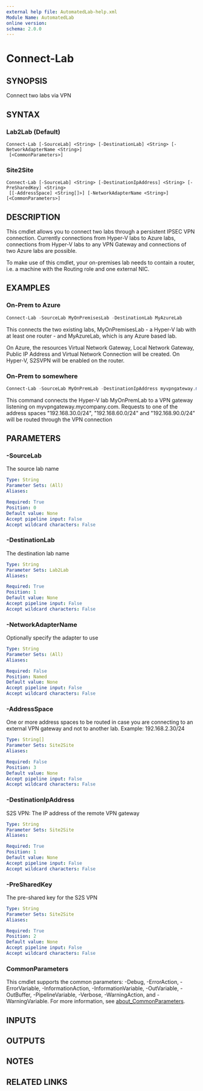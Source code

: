 ```yaml
---
external help file: AutomatedLab-help.xml
Module Name: AutomatedLab
online version:
schema: 2.0.0
---
```


# Connect-Lab

## SYNOPSIS
Connect two labs via VPN

## SYNTAX

### Lab2Lab (Default)
```
Connect-Lab [-SourceLab] <String> [-DestinationLab] <String> [-NetworkAdapterName <String>]
 [<CommonParameters>]
```

### Site2Site
```
Connect-Lab [-SourceLab] <String> [-DestinationIpAddress] <String> [-PreSharedKey] <String>
 [[-AddressSpace] <String[]>] [-NetworkAdapterName <String>] [<CommonParameters>]
```

## DESCRIPTION
This cmdlet allows you to connect two labs through a persistent IPSEC VPN connection.
Currently connections from Hyper-V labs to Azure labs, connections from Hyper-V labs to any VPN Gateway and connections of two Azure labs are possible.

To make use of this cmdlet, your on-premises lab needs to contain a router, i.e.
a machine with the Routing role and one external NIC.

## EXAMPLES

### On-Prem to Azure


```powershell
Connect-Lab -SourceLab MyOnPremisesLab -DestinationLab MyAzureLab
```

This connects the two existing labs, MyOnPremisesLab - a Hyper-V lab with at least one router - and MyAzureLab, which is any Azure based lab.

On Azure, the resources Virtual Network Gateway, Local Network Gateway, Public IP Address and Virtual Network Connection will be created.
On Hyper-V, S2SVPN will be enabled on the router.

### On-Prem to somewhere


```powershell
Connect-Lab -SourceLab MyOnPremLab -DestinationIpAddress myvpngateway.mycompany.com -PreSharedKey VeryS3cureKey -AddressSpace @("192.168.30.0/24", "192.168.60.0/24", "192.168.90.0/24")
```

This command connects the Hyper-V lab MyOnPremLab to a VPN gateway listening on myvpngateway.mycompany.com.
Requests to one of the address spaces "192.168.30.0/24", "192.168.60.0/24" and "192.168.90.0/24" will be routed through the VPN connection

## PARAMETERS

### -SourceLab
The source lab name

```yaml
Type: String
Parameter Sets: (All)
Aliases:

Required: True
Position: 0
Default value: None
Accept pipeline input: False
Accept wildcard characters: False
```

### -DestinationLab
The destination lab name

```yaml
Type: String
Parameter Sets: Lab2Lab
Aliases:

Required: True
Position: 1
Default value: None
Accept pipeline input: False
Accept wildcard characters: False
```

### -NetworkAdapterName
Optionally specify the adapter to use

```yaml
Type: String
Parameter Sets: (All)
Aliases:

Required: False
Position: Named
Default value: None
Accept pipeline input: False
Accept wildcard characters: False
```

### -AddressSpace
One or more address spaces to be routed in case you are connecting to an external VPN gateway and not to another lab.
Example: 192.168.2.30/24

```yaml
Type: String[]
Parameter Sets: Site2Site
Aliases:

Required: False
Position: 3
Default value: None
Accept pipeline input: False
Accept wildcard characters: False
```

### -DestinationIpAddress
S2S VPN: The IP address of the remote VPN gateway

```yaml
Type: String
Parameter Sets: Site2Site
Aliases:

Required: True
Position: 1
Default value: None
Accept pipeline input: False
Accept wildcard characters: False
```

### -PreSharedKey
The pre-shared key for the S2S VPN

```yaml
Type: String
Parameter Sets: Site2Site
Aliases:

Required: True
Position: 2
Default value: None
Accept pipeline input: False
Accept wildcard characters: False
```

### CommonParameters
This cmdlet supports the common parameters: -Debug, -ErrorAction, -ErrorVariable, -InformationAction, -InformationVariable, -OutVariable, -OutBuffer, -PipelineVariable, -Verbose, -WarningAction, and -WarningVariable. For more information, see [about_CommonParameters](http://go.microsoft.com/fwlink/?LinkID=113216).

## INPUTS

## OUTPUTS

## NOTES

## RELATED LINKS
